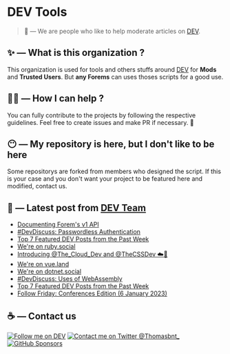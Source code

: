 # DEV Tools

> 🔧 — We are people who like to help moderate articles on [DEV](https://dev.to).

## ✨ — What is this organization ?

This organization is used for tools and others stuffs around [DEV](https://dev.to) for **Mods** and **Trusted Users**. But __any Forems__ can uses thoses scripts for a good use.


## 💪🏼 — How I can help ?

You can fully contribute to the projects by following the respective guidelines. Feel free to create issues and make PR if necessary. 🎉

## 😶 — My repository is here, but I don't like to be here

Some repositorys are forked from members who designed the script. If this is your case and you don't want your project to be featured here and modified, contact us.

## 📝 — Latest post from [DEV Team](https://dev.to/devteam)

<!-- BLOG-POST-LIST:START -->
- [Documenting Forem&#39;s v1 API](https://dev.to/devteam/documenting-the-forem-v1-api-15ck)
- [#DevDiscuss: Passwordless Authentication](https://dev.to/devteam/live-devdiscuss-passwordless-authentication-13i2)
- [Top 7 Featured DEV Posts from the Past Week](https://dev.to/devteam/top-7-featured-dev-posts-from-the-past-week-2dkd)
- [We&#39;re on ruby.social](https://dev.to/devteam/were-on-rubysocial-1m3n)
- [Introducing @The_Cloud_Dev and @TheCSSDev ☁️🎨](https://dev.to/devteam/introducing-theclouddev-and-thecssdev-3j7e)
- [We&#39;re on vue.land](https://dev.to/devteam/were-on-vueland-21d3)
- [We&#39;re on dotnet.social](https://dev.to/devteam/were-on-dotnetsocial-4c71)
- [#DevDiscuss: Uses of WebAssembly](https://dev.to/devteam/live-devdiscuss-uses-of-webassembly-516l)
- [Top 7 Featured DEV Posts from the Past Week](https://dev.to/devteam/top-7-featured-dev-posts-from-the-past-week-4ikf)
- [Follow Friday: Conferences Edition &lpar;6 January 2023&rpar;](https://dev.to/devteam/follow-friday-conferences-edition-6-january-2023-1b7f)
<!-- BLOG-POST-LIST:END -->


## ☕ — Contact us

[![Follow me on DEV](https://img.shields.io/badge/dev.to-%2308090A.svg?&style=for-the-badge&logo=dev.to&logoColor=white&alt=devto)](https://dev.to/thomasbnt)
[![Contact me on Twitter @Thomasbnt_](https://img.shields.io/badge/Contact%20me%20on%20Twitter-%231DA1F2.svg?&style=for-the-badge&logo=twitter&logoColor=white&alt=twitter)](https://twitter.com/messages/1142357270-1142357270?text=Hello,%20I%20contact%20you%20from%20devtotools%20&recipient_id=1142357270) [![GitHub Sponsors](https://img.shields.io/badge/Sponsor%20me-%23EA54AE.svg?&style=for-the-badge&logo=github-sponsors&logoColor=white)](https://github.com/sponsors/thomasbnt)


